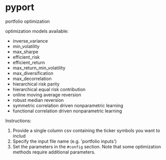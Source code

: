 # pyport
portfolio optimization

optimization models available:
* inverse_variance
* min_volatility 
* max_sharpe
* efficient_risk
* efficient_return 
* max_return_min_volatility
* max_diversification
* max_decorrelation
* hierarchical risk parity
* hierarchical equal risk contribution
* online moving average reversion
* robust median reversion
* symmetric correlation driven nonparametric learning
* functional correlation driven nonparametric learning

Instructions:
1. Provide a single column csv containing the ticker symbols you want to includ
2. Specify the input file name (e.g. 'portfolio inputs')
3. Set the parameters in the `#config` section. Note that some optimization methods require additional parameters.
